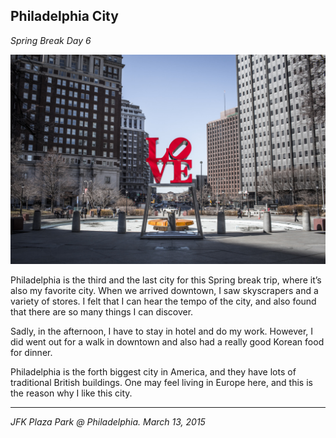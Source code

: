 ## Philadelphia City

*Spring Break Day 6*

![](../../images/phil.jpg)

Philadelphia is the third and the last city for this Spring break trip, where it’s also my favorite city. When we arrived downtown, I saw skyscrapers and a variety of stores. I felt that I can hear the tempo of the city, and also found that there are so many things I can discover.

Sadly, in the afternoon, I have to stay in hotel and do my work. However, I did went out for a walk in downtown and also had a really good Korean food for dinner.

Philadelphia is the forth biggest city in America, and they have lots of traditional British buildings. One may feel living in Europe here, and this is the reason why I like this city.

---

*JFK Plaza Park @ Philadelphia. March 13, 2015*

